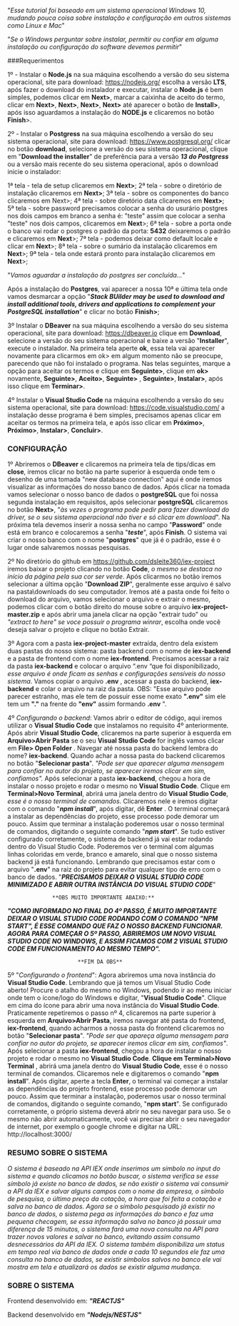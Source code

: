 "*Esse tutorial foi baseado em um sistema operacional Windows 10, mudando pouca coisa sobre instalação e configuração em outros sistemas como Linux e Mac*"

"*Se o Windows perguntar sobre instalar, permitir ou confiar em alguma instalação ou configuração do software devemos permitir*"

###Requerimentos

1º - Instalar o **Node.js** na sua máquina escolhendo a versão do seu sistema operacional, site para download: https://nodejs.org/ escolha a versão **LTS**, após fazer o download do instalador e executar, instalar o **Node.js** é bem simples, podemos clicar em **Next>**, marcar a caixinha de aceito do termo, clicar em **Next>**, **Next>**, **Next>**, **Next>** até aparecer o botão de **Install>**, após isso aguardamos a instalação do **NODE.js** e clicaremos no botão **Finish**>.

2º - Instalar o **Postgress** na sua máquina escolhendo a versão do seu sistema operacional, site para download: https://www.postgresql.org/ clicar no botão **download**, selecione a versão do seu sistema operacional, clique em "**Download the installer**" de preferência para a versão ***13 do Postgress*** ou a versão mais recente do seu sistema operacional, após o download inicie o instalador:

1ª tela - tela de setup clicaremos em **Next>**;
2ª tela - sobre o diretório de instalação clicaremos em **Next>**;
3ª tela - sobre os componentes do banco clicaremos em Next>;
4ª tela - sobre diretório data clicaremos em **Next>**;
5ª tela - sobre password precisamos colocar a senha do usurário postgres nos dois campos em branco a senha é: "teste" assim que colocar a senha "teste" nos dois campos, clicaremos em **Next**>;
6ª tela - sobre a porta onde o banco vai rodar o postgres o padrão da porta: **5432** deixaremos o padrão e clicaremos em **Next**>;
7ª tela - podemos deixar como default locale e clicar em **Next**>;
8ª tela - sobre o sumário da instalação clicaremos em **Next**>;
9ª tela - tela onde estará pronto para instalação clicaremos em **Next**>;

"*Vamos aguardar a instalação do postgres ser concluída...*"

Após a instalação do **Postgres**, vai aparecer a nossa 10ª e última tela onde vamos desmarcar a opção "***Stack BUilder may be used to download and install additional tools, drivers and applications to complement your PostgreSQL installation***" e clicar no botão **Finish>**;


3º Instalar o **DBeaver** na sua máquina escolhendo a versão do seu sistema operacional, site para download: https://dbeaver.io clique em **Download**, selecione a versão do seu sistema operacional e baixe a versão "**Installer**", execute o instalador. Na primeira tela aperte **ok**,  essa tela vai aparecer novamente para clicarmos em ok> em algum momento não se preocupe, parecendo que não foi instalado o programa. Nas telas seguintes, marque a opção para aceitar os termos e clique em **Seguinte>**, clique em **ok>** novamente, **Seguinte>**,  **Aceito>**, **Seguinte>** , **Seguinte>**, **Instalar>**, após isso clique em **Terminar>**.

4º Instalar o **Visual Studio Code** na máquina escolhendo a versão do seu sistema operacional, site para download: https://code.visualstudio.com/ a instalação desse programa é bem simples, precisamos apenas clicar em aceitar os termos na primeira tela, e após isso clicar em **Próximo>**, **Próximo>**, **Instalar>**, **Concluir>**.


### CONFIGURAÇÂO

1º Abriremos o **DBeaver** e clicaremos na primeira tela de tips/dicas em **close**, iremos clicar no botão na parte superior à esquerda onde tem o desenho de uma tomada "new database connection" aqui é onde iremos visualizar as informações do nosso banco de dados. Após clicar na tomada vamos selecionar o nosso banco de dados o **postgreSQL** que foi nossa segunda instalação em requisitos, após selecionar **postgreSQL** clicaremos no botão **Next>**, "*às vezes o programa pode pedir para fazer download do driver, se o seu sistema operacional não tiver e só clicar em download*". Na próxima tela devemos inserir a nossa senha no campo  "**Password**" onde está em branco e  colocaremos a senha "***teste***", após **Finish**. O sistema vai criar o nosso banco com o nome "**postgres**" que já é o padrão, esse é o lugar onde salvaremos nossas pesquisas.


2º No diretório do github em https://github.com/dsleite360/iex-project iremos baixar o projeto clicando no botão **Code**, *o mesmo se destaca no início da página pela sua cor ser verde*. Após clicarmos no botão iremos selecionar a última opção "**Download ZIP**", geralmente esse arquivo é salvo na pasta\downloads do seu computador. Iremos até a pasta onde foi feito o download do arquivo, vamos selecionar o arquivo e extrair o mesmo, podemos clicar com o botão direito do mouse sobre o arquivo **iex-project-master.zip** e após abrir uma janela clicar na opção "extrair tudo" ou *"extract to here" se voce possuir o programa winrar*, escolha onde você deseja salvar o projeto e clique no botão Extrair.

3º Agora com a pasta **iex-project-master** extraída, dentro dela existem duas pastas do nosso sistema:  pasta backend com o nome de **iex-backend** e a pasta de frontend com o nome **iex-frontend**. Precisamos acessar a raiz da pasta **iex-backend** e colocar o arquivo “.env “que foi disponibilizado, *esse arquivo é onde ficam as senhas e configurações sensíveis do nosso sistema*. Vamos copiar o arquivo **.env** ,  acessar a pasta do backend, **iex-backend** e colar o arquivo na raiz da pasta. OBS: "Esse arquivo pode parecer estranho, mas ele tem de possuir esse nome exato **".env"** sim ele tem um **"."** na frente do **"env"** assim formando **.env** ".

4º *Configurando o backend*: Vamos abrir o editor de código, aqui iremos utilizar o **Visual Studio Code** que instalamos no requisito 4º anteriormente. Após abrir **Visual Studio Code**, clicaremos na parte superior à esquerda em **Arquivo>Abrir Pasta** se o seu **Visual Studio Code** for inglês vamos clicar em **File> Open Folder** . Navegar até nossa pasta do backend lembra do nome? **iex-backend**. Quando achar a nossa pasta do backend clicaremos no botão "**Selecionar pasta**". *"Pode ser que aparecer alguma mensagem para confiar no autor do projeto, se aparecer iremos clicar em sim, confiamos".* Após selecionar a pasta **iex-backend**, chegou a hora de instalar o nosso projeto e rodar o mesmo no **Visual Studio Code**. Clique em **Terminal>Novo Terminal**, abrirá uma janela dentro do **Visual Studio Code**, *esse é o nosso terminal de comandos*. Clicaremos nele e iremos digitar com o comando "***npm install***", após digitar, dê **Enter** . O terminal começará a instalar as dependências do projeto, esse processo pode demorar um pouco. Assim que terminar a instalação poderemos usar o nosso terminal de comandos, digitando o seguinte comando "***npm start***". Se tudo estiver configurado corretamente, o sistema de backend já vai estar rodando dentro do Visual Studio Code. Poderemos ver o terminal com algumas linhas coloridas em verde, branco e amarelo, sinal que o nosso sistema backend já está funcionando. Lembrando que precisamos estar com o arquivo "**.env**" na raiz do projeto para evitar qualquer tipo de erro com o banco de dados. "***PRECISAMOS DEIXAR O VISUAL STUDIO CODE MINIMIZADO E ABRIR OUTRA INSTÂNCIA DO VISUAL STUDIO CODE***"

                  **OBS MUITO IMPORTANTE ABAIXO:**
                  
***"COMO INFORMADO NO FINAL DO 4º PASSO, É MUITO IMPORTANTE DEIXAR O VISUAL STUDIO CODE RODANDO COM O COMANDO "NPM START", É ESSE COMANDO QUE FAZ O NOSSO BACKEND FUNCIONAR. AGORA PARA COMEÇAR O  5º PASSO, ABRIREMOS UM NOVO VISUAL STUDIO CODE NO WINDOWS, E ASSIM FICAMOS COM 2 VISUAL STUDIO CODE EM FUNCIONAMENTO AO MESMO TEMPO".***

                          **FIM DA OBS**
                          
5º "*Configurando o frontend*": Agora abriremos uma nova instância do **Visual Studio Code**. Lembrando que já temos um Visual Studio Code aberto! Procure o atalho do mesmo no Windows, podendo ir ao menu iniciar onde tem o ícone/logo do Windows e digitar, "**Visual Studio Code**". Clique em cima do ícone para abrir uma nova instância do **Visual Studio Code**. Praticamente repetiremos o passo nº 4,  clicaremos na parte superior à esquerda em **Arquivo>Abrir Pasta**, iremos navegar até pasta do frontend, **iex-frontend**, quando acharmos a nossa pasta do frontend clicaremos no botão "**Selecionar pasta**". *"Pode ser que apareça alguma mensagem para confiar no autor do projeto, se aparecer iremos clicar em sim, confiamos"*. Após selecionar a pasta **iex-frontend**, chegou a hora de instalar o nosso projeto e rodar o mesmo no **Visual Studio Code**. **Clique em Terminal>Novo Terminal** , abrirá uma janela dentro do **Visual Studio Code**, esse é o nosso terminal de comandos. Clicaremos nele e digitaremos o comando "**npm install**". Após digitar, aperte a tecla **Enter**, o terminal vai começar a instalar as dependências do projeto frontend, esse processo pode demorar um pouco. Assim que terminar a instalação, poderemos usar o nosso terminal de comandos, digitando o seguinte comando, "**npm start**". Se configurado corretamente, o próprio sistema  deverá abrir no seu navegar para uso. Se o mesmo não abrir automaticamente, você vai precisar abrir o seu navegador de internet, por exemplo o google chrome e digitar na URL: http://localhost:3000/


### RESUMO SOBRE O SISTEMA

*O sistema é baseado na API IEX onde inserimos um símbolo no input do sistema e quando clicamos no botão buscar, o sistema verifica se esse símbolo já existe no banco de dados, se não existir o sistema vai consumir a API da IEX e salvar alguns campos com o nome da empresa, o símbolo de pesquisa, o último preço da cotação, a hora que foi feita a cotação e salva no banco de dados. Agora se o símbolo pesquisado já existir no banco de dados, o sistema pega as informações do banco e faz uma pequena checagem, se essa informação salva no banco já possuir uma diferença de 15 minutos, o sistema fará uma nova consulta na API para trazer novos valores e salvar no banco, evitando assim consumo desnecessários da API da IEX. O sistema também disponibiliza um status em tempo real via banco de dados onde a cada 10 segundos ele faz uma consulta no banco de dados, se existir símbolos salvos no banco ele vai mostra em tela e atualizará os dados se existir alguma mudança.*

### SOBRE O SISTEMA

Frontend desenvolvido em:  **_"REACTJS"_**

Backend desenvolvido em  **_"Nodejs/NESTJS"_**
